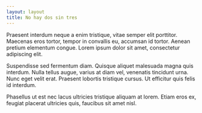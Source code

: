 ```yaml
---
layout: layout
title: No hay dos sin tres
---
```


Praesent interdum neque a enim tristique, vitae semper elit porttitor. Maecenas eros tortor, tempor in convallis eu, accumsan id tortor. Aenean pretium elementum congue. Lorem ipsum dolor sit amet, consectetur adipiscing elit. 

Suspendisse sed fermentum diam. Quisque aliquet malesuada magna quis interdum. Nulla tellus augue, varius at diam vel, venenatis tincidunt urna. Nunc eget velit erat. Praesent lobortis tristique cursus. Ut efficitur quis felis id interdum. 

Phasellus ut est nec lacus ultricies tristique aliquam at lorem. Etiam eros ex, feugiat placerat ultricies quis, faucibus sit amet nisl.
